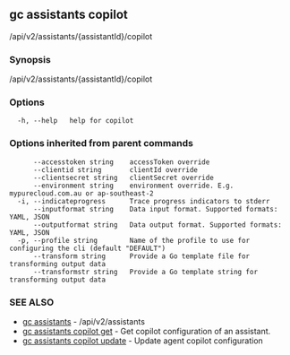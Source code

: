 ## gc assistants copilot

/api/v2/assistants/{assistantId}/copilot

### Synopsis

/api/v2/assistants/{assistantId}/copilot

### Options

```
  -h, --help   help for copilot
```

### Options inherited from parent commands

```
      --accesstoken string    accessToken override
      --clientid string       clientId override
      --clientsecret string   clientSecret override
      --environment string    environment override. E.g. mypurecloud.com.au or ap-southeast-2
  -i, --indicateprogress      Trace progress indicators to stderr
      --inputformat string    Data input format. Supported formats: YAML, JSON
      --outputformat string   Data output format. Supported formats: YAML, JSON
  -p, --profile string        Name of the profile to use for configuring the cli (default "DEFAULT")
      --transform string      Provide a Go template file for transforming output data
      --transformstr string   Provide a Go template string for transforming output data
```

### SEE ALSO

* [gc assistants](gc_assistants.html)	 - /api/v2/assistants
* [gc assistants copilot get](gc_assistants_copilot_get.html)	 - Get copilot configuration of an assistant.
* [gc assistants copilot update](gc_assistants_copilot_update.html)	 - Update agent copilot configuration


